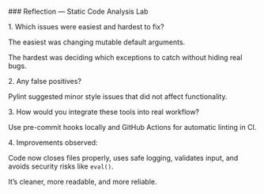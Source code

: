 \### Reflection — Static Code Analysis Lab



1\. Which issues were easiest and hardest to fix?

The easiest was changing mutable default arguments.  

The hardest was deciding which exceptions to catch without hiding real bugs.



2\. Any false positives? 

Pylint suggested minor style issues that did not affect functionality.



3\. How would you integrate these tools into real workflow?

Use pre-commit hooks locally and GitHub Actions for automatic linting in CI.



4\. Improvements observed:

Code now closes files properly, uses safe logging, validates input, and avoids security risks like `eval()`.  

It’s cleaner, more readable, and more reliable.



